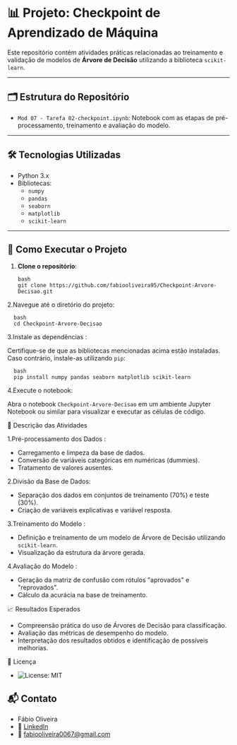 # 📊 Projeto: Checkpoint de Aprendizado de Máquina

Este repositório contém atividades práticas relacionadas ao treinamento e validação de modelos de **Árvore de Decisão** utilizando a biblioteca `scikit-learn`.

---

## 🗂️ Estrutura do Repositório

- `Mod 07 - Tarefa 02-checkpoint.ipynb`: Notebook com as etapas de pré-processamento, treinamento e avaliação do modelo.

---

## 🛠️ Tecnologias Utilizadas

- Python 3.x
- Bibliotecas:
  - `numpy`
  - `pandas`
  - `seaborn`
  - `matplotlib`
  - `scikit-learn`

---

## 🚀 Como Executar o Projeto

1. **Clone o repositório**:

       bash
       git clone https://github.com/fabiooliveira95/Checkpoint-Arvore-Decisao.git

2.Navegue até o diretório do projeto:

      bash
      cd Checkpoint-Arvore-Decisao
      
3.Instale as dependências :

Certifique-se de que as bibliotecas mencionadas acima estão instaladas. Caso contrário, instale-as utilizando ``pip``:

      bash
      pip install numpy pandas seaborn matplotlib scikit-learn

4.Execute o notebook:

Abra o notebook ``Checkpoint-Arvore-Decisao`` em um ambiente Jupyter Notebook
ou similar para visualizar e executar as células de código.

📝 Descrição das Atividades

    
1.Pré-processamento dos Dados :

  * Carregamento e limpeza da base de dados.
  * Conversão de variáveis categóricas em numéricas (dummies).
  * Tratamento de valores ausentes.

2.Divisão da Base de Dados:
  
  * Separação dos dados em conjuntos de treinamento (70%) e teste (30%).
  * Criação de variáveis explicativas e variável resposta.

3.Treinamento do Modelo :
  
  * Definição e treinamento de um modelo de Árvore de Decisão utilizando ``scikit-learn``.
  * Visualização da estrutura da árvore gerada.

4.Avaliação do Modelo :

  * Geração da matriz de confusão com rótulos "aprovados" e "reprovados".
  * Cálculo da acurácia na base de treinamento.


📈 Resultados Esperados

  * Compreensão prática do uso de Árvores de Decisão para classificação.
  * Avaliação das métricas de desempenho do modelo.
  * Interpretação dos resultados obtidos e identificação de possíveis melhorias. 

📜 Licença

* ![License: MIT](https://img.shields.io/badge/License-MIT-yellow.svg)

## 📬 Contato

* Fábio Oliveira
* 🔗 [LinkedIn](https://www.linkedin.com/in/fabio-oliveira-araujo-cientista/)
* 📧 fabiooliveira0067@gmail.com
